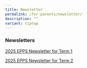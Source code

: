 ```yaml
---
title: Newsletter
permalink: /for-parents/newsletter/
description: ""
variant: tiptap
---
```

<h3>Newsletters</h3>
<p><a href="/files/2025_EPPS_Newsletter_for_Term_1.pdf" rel="noopener nofollow" target="_blank">2025 EPPS Newsletter for Term 1</a>
</p>
<p><a href="/files/2025_EPPS_Newsletter_for_Term_2.pdf" rel="noopener nofollow" target="_blank">2025 EPPS Newsletter for Term 2</a>
</p>
